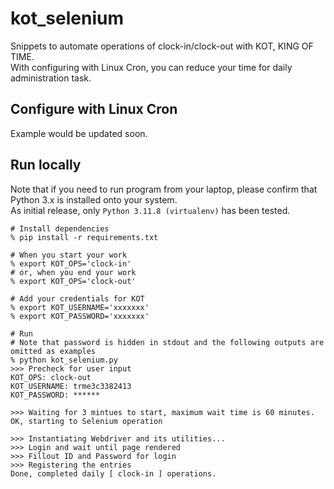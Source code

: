# kot_selenium
Snippets to automate operations of clock-in/clock-out with KOT, KING OF TIME. \
With configuring with Linux Cron, you can reduce your time for daily administration task.

## Configure with Linux Cron
Example would be updated soon.

## Run locally
Note that if you need to run program from your laptop, please confirm that Python 3.x is installed onto your system. \
As initial release, only `Python 3.11.8 (virtualenv)` has been tested.

```shell
# Install dependencies
% pip install -r requirements.txt

# When you start your work
% export KOT_OPS='clock-in'
# or, when you end your work
% export KOT_OPS='clock-out'
```

```shell
# Add your credentials for KOT
% export KOT_USERNAME='xxxxxxx'
% export KOT_PASSWORD='xxxxxxx'

# Run
# Note that password is hidden in stdout and the following outputs are omitted as examples
% python kot_selenium.py
>>> Precheck for user input
KOT_OPS: clock-out
KOT_USERNAME: trme3c3382413
KOT_PASSWORD: ******

>>> Waiting for 3 mintues to start, maximum wait time is 60 minutes.
OK, starting to Selenium operation

>>> Instantiating Webdriver and its utilities...
>>> Login and wait until page rendered
>>> Fillout ID and Password for login
>>> Registering the entries
Done, completed daily [ clock-in ] operations.
```
